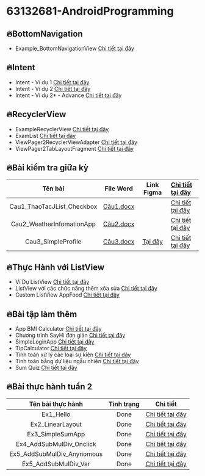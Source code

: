 # 63132681-AndroidProgramming
## 🔥BottomNavigation
* Example_BottomNavigationView [Chi tiết tại đây](https://github.com/TienVannnn/63132681-AndroidProgramming/tree/main/Example_BottomNavigationView)
##
## 🔥Intent
* Intent - Ví dụ 1 [Chi tiết tại đây](https://github.com/TienVannnn/63132681-AndroidProgramming/tree/main/Intent_VD1)
* Intent - Ví dụ 2 [Chi tiết tại đây](https://github.com/TienVannnn/63132681-AndroidProgramming/tree/main/Intent_VD2)
* Intent - Ví dụ 2* - Advance [Chi tiết tại đây](https://github.com/TienVannnn/63132681-AndroidProgramming/tree/main/Intent_ViDu2Star)
##

## 🔥RecyclerView
* ExampleRecyclerView [Chi tiết tại đây](https://github.com/TienVannnn/63132681-AndroidProgramming/tree/main/ExampleRecyclerView)
* ExamList [Chi tiết tại đây](https://github.com/TienVannnn/63132681-AndroidProgramming/tree/main/ExamList)
* ViewPager2RecyclerViewAdapter [Chi tiết tại đây](https://github.com/TienVannnn/63132681-AndroidProgramming/tree/main/ViewPager2RecyclerViewAdapter)
* ViewPager2TabLayoutFragment [Chi tiết tại đây](https://github.com/TienVannnn/63132681-AndroidProgramming/tree/main/ViewPager2TabLayoutFragment)
##

## 🔥Bài kiểm tra giữa kỳ
| Tên bài | File Word | Link Figma| [Chi tiết tại đây](https://github.com/TienVannnn/63132681-AndroidProgramming/tree/main/ThiGiuaKy_63132681) | 
|:-------------:|:-------------:|:-------------: |:---------------
| Cau1_ThaoTacJList_Checkbox    | [Câu1.docx](https://github.com/TienVannnn/63132681-AndroidProgramming/blob/main/ThiGiuaKy_63132681/Cau1_ThaoTacJList_Checkbox/C%C3%A2u1.docx) | | [Chi tiết tại đây](https://github.com/TienVannnn/63132681-AndroidProgramming/tree/main/ThiGiuaKy_63132681/Cau1_ThaoTacJList_Checkbox)
| Cau2_WeatherInfomationApp     | [Câu2.docx](https://github.com/TienVannnn/63132681-AndroidProgramming/blob/main/ThiGiuaKy_63132681/Cau2_WeatherInfomationApp/C%C3%A2u%202.docx)  |  | [Chi tiết tại đây](https://github.com/TienVannnn/63132681-AndroidProgramming/tree/main/ThiGiuaKy_63132681/Cau2_WeatherInfomationApp)
| Cau3_SimpleProfile     | [Câu3.docx](https://github.com/TienVannnn/63132681-AndroidProgramming/blob/main/ThiGiuaKy_63132681/Cau3_SimpleProfile/C%C3%A2u%203.docx) | [Tại đây](https://www.figma.com/file/adN5GGE3AxPfTPXoKWVZJJ/Cau3_SimpleProfile?type=design&node-id=0-1&mode=design&t=HDVK8FrMUASlsRy1-0)  | [Chi tiết tại đây](https://github.com/TienVannnn/63132681-AndroidProgramming/tree/main/ThiGiuaKy_63132681/Cau3_SimpleProfile) | 

##
## 🔥Thực Hành với ListView
* Ví Dụ ListView [Chi tiết tại đây](https://github.com/TienVannnn/63132681-AndroidProgramming/tree/main/ViDuListView)
* ListView với các chức năng thêm xóa sửa [Chi tiết tại đây](https://github.com/TienVannnn/63132681-AndroidProgramming/tree/main/ListViewThemSuaXoa)
* Custom ListView AppFood [Chi tiết tại đây](https://github.com/TienVannnn/63132681-AndroidProgramming/tree/main/CustomListView_AppFood)
##
## 🔥Bài tập làm thêm
* App BMI Calculator [Chi tiết tại đây](https://github.com/TienVannnn/63132681-AndroidProgramming/tree/main/BMICalculator)
* Chương trình SayHi đơn giản [Chi tiết tại đây](https://github.com/TienVannnn/63132681-AndroidProgramming/tree/main/SayHi)
* SimpleLoginApp [Chi tiết tại đây](https://github.com/TienVannnn/63132681-AndroidProgramming/tree/main/SimpleLoginApp)
* TipCalculator [Chi tiết tại đây](https://github.com/TienVannnn/63132681-AndroidProgramming/tree/main/TipCalculator)
* Tính toán xử lý các loại sự kiện [Chi tiết tại đây](https://github.com/TienVannnn/63132681-AndroidProgramming/tree/main/THplus_P2Bai8_XuLyCacLoaiSuKien)
* Tính toán bằng dự liệu ngẫu nhiên [Chi tiết tại đây](https://github.com/TienVannnn/63132681-AndroidProgramming/tree/main/AppTinhToanBangDuLieuNgauNhien)
* Sum Quiz  [Chi tiết tại đây](https://github.com/TienVannnn/63132681-AndroidProgramming/tree/main/SumQuiz)
##
## 🔥Bài thực hành tuần 2
| Tên bài thực hành | Tình trạng | Chi tiết
|:-------------:|:-------------:|:-------------:
| Ex1_Hello    | Done | [Chi tiết tại đây](https://github.com/TienVannnn/63132681-AndroidProgramming/tree/main/Ex1_Hello)
| Ex2_LinearLayout     | Done     | [Chi tiết tại đây](https://github.com/TienVannnn/63132681-AndroidProgramming/tree/main/Ex2_LinearLayout)
| Ex3_SimpleSumApp     | Done    | [Chi tiết tại đây](https://github.com/TienVannnn/63132681-AndroidProgramming/tree/main/Ex3_SimpleSumApp)
| Ex4_AddSubMulDiv_Onclick    | Done | [Chi tiết tại đây](https://github.com/TienVannnn/63132681-AndroidProgramming/tree/main/Ex4_AddSubMulDiv_Onclick)
| Ex5_AddSubMulDiv_Anynomous     |   Done   | [Chi tiết tại đây](https://github.com/TienVannnn/63132681-AndroidProgramming/tree/main/Ex5_AddSubMulDiv_Anynomous)
| Ex5_AddSubMulDiv_Var     |  Done    | [Chi tiết tại đây](https://github.com/TienVannnn/63132681-AndroidProgramming/tree/main/Ex5_AddSubMulDiv_Var)

